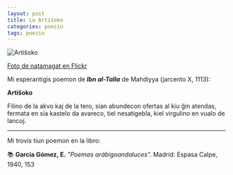 ```yaml
---
layout: post
title: La Artiŝoko
categories: poezio
tags: poezio
---
```


![Artiŝoko](https://c2.staticflickr.com/4/3352/3408011594_28c713032f.jpg)

[Foto de natamagat en Flickr][1]

Mi esperantigis poemon de ***Ibn al-Talla*** de Mahdiyya (jarcento X, 1113):

**Artiŝoko**

Filino de la akvo kaj de la tero, 
sian abundecon ofertas 
al kiu ĝin atendas, 
fermata en sia kastelo da avareco, 
tiel nesatigebla, 
kiel virgulino en vualo de lancoj.

--------
Mi trovis tiun poemon en la libro:

:books:
**Garcia Gómez, E.** *"Poemas arábigoandaluces".* Madrid: Espasa Calpe, 1940, 153

[1]: https://www.flickr.com/photos/natamagat/3408011594/
